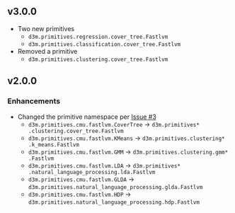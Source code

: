 ## v3.0.0
* Two new primitives
    * `d3m.primitives.regression.cover_tree.Fastlvm`
    * `d3m.primitives.classification.cover_tree.Fastlvm`
* Removed a primitive
    * `d3m.primitives.clustering.cover_tree.Fastlvm`

## v2.0.0
### Enhancements
* Changed the primitive namespace per [Issue #3](https://gitlab.com/datadrivendiscovery/d3m/issues/3)
    * `d3m.primitives.cmu.fastlvm.CoverTree` -> `d3m.primitives* .clustering.cover_tree.Fastlvm`
    * `d3m.primitives.cmu.fastlvm.KMeans` -> `d3m.primitives.clustering* .k_means.Fastlvm`
    * `d3m.primitives.cmu.fastlvm.GMM` -> `d3m.primitives.clustering.gmm* .Fastlvm`
    * `d3m.primitives.cmu.fastlvm.LDA` -> `d3m.primitives* .natural_language_processing.lda.Fastlvm`
    * `d3m.primitives.cmu.fastlvm.GLDA` -> `d3m.primitives.natural_language_processing.glda.Fastlvm`
    * `d3m.primitives.cmu.fastlvm.HDP` -> `d3m.primitives.natural_language_processing.hdp.Fastlvm`
